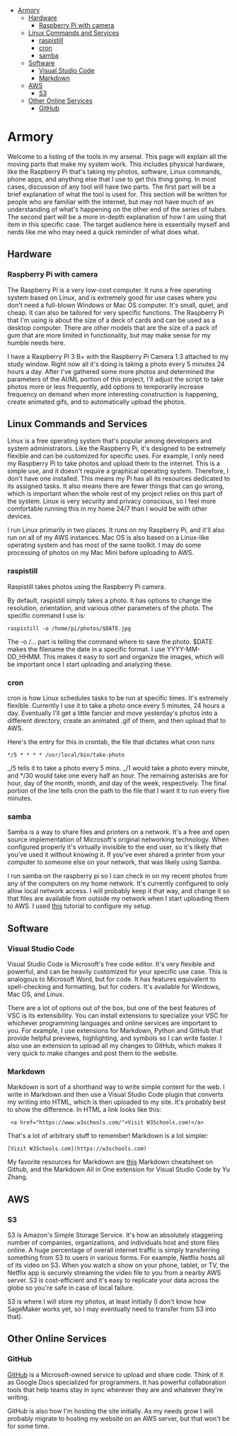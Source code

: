- [Armory](#armory)
  - [Hardware](#hardware)
    - [Raspberry Pi with camera](#raspberry-pi-with-camera)
  - [Linux Commands and Services](#linux-commands-and-services)
    - [raspistill](#raspistill)
    - [cron](#cron)
    - [samba](#samba)
  - [Software](#software)
    - [Visual Studio Code](#visual-studio-code)
    - [Markdown](#markdown)
  - [AWS](#aws)
    - [S3](#s3)
  - [Other Online Services](#other-online-services)
    - [GitHub](#github)

# Armory

Welcome to a listing of the tools in my arsenal. This page will explain all the moving parts that make my system work. This includes physical hardware, like the Raspberry Pi that's taking my photos, software, Linux commands, phone apps, and anything else that I use to get this thing going. In most cases, discussion of any tool will have two parts. The first part will be a brief explanation of what the tool is used for. This section will be written for people who are familiar with the internet, but may not have much of an understanding of what's happening on the other end of the series of tubes. The second part will be a more in-depth explanation of how I am using that item in this specific case. The target audience here is essentially myself and nerds like me who may need a quick reminder of what does what.

## Hardware

### Raspberry Pi with camera

The Raspberry Pi is a very low-cost computer. It runs a free operating system based on Linux, and is extremely good for use cases where you don't need a full-blown Windows or Mac OS computer. It's small, quiet, and cheap. It can also be tailored for very specific functions. The Raspberry Pi that I'm using is about the size of a deck of cards and can be used as a desktop computer. There are other models that are the size of a pack of gum that are more limited in functionality, but may make sense for my humble needs here.

I have a Raspberry Pi 3 B+ with the Raspberry Pi Camera 1.3 attached to my study window. Right now all it's doing is taking a photo every 5 minutes 24 hours a day. After I've gathered some more photos and determined the parameters of the AI/ML portion of this project, I'll adjust the script to take photos more or less frequently, add options to temporarily increase frequency on demand when more interesting construction is happening, create animated gifs, and to automatically upload the photos.

## Linux Commands and Services

Linux is a free operating system that's popular among developers and system administrators. Like the Raspberry Pi, it's designed to be extremely flexible and can be customized for specific uses. For example, I only need my Raspberry Pi to take photos and upload them to the internet. This is a simple use, and it doesn't require a graphical operating system. Therefore, I don't have one installed. This means my Pi has all its resources dedicated to its assigned tasks. It also means there are fewer things that can go wrong, which is important when the whole rest of my project relies on this part of the system. Linux is very security and privacy conscious, so I feel more comfortable running this in my home 24/7 than I would be with other devices.

I run Linux primarily in two places. It runs on my Raspberry Pi, and it'll also run on all of my AWS instances. Mac OS is also based on a Linux-like operating system and has most of the same toolkit. I may do some processing of photos on my Mac Mini before uploading to AWS.

### raspistill

Raspistill takes photos using the Raspberry Pi camera.

By default, raspistill simply takes a photo. It has options to change the resolution, orientation, and various other parameters of the photo.
The specific command I use is:

```
raspistill -o /home/pi/photos/$DATE.jpg
```

The -o /... part is telling the command where to save the photo.
$DATE makes the filename the date in a specific format. I use YYYY-MM-DD_HHMM. This makes it easy to sort and organize the images, which will be important once I start uploading and analyzing these.

### cron

cron is how Linux schedules tasks to be run at specific times. It's extremely flexible. Currently I use it to take a photo once every 5 minutes, 24 hours a day. Eventually I'll get a little fancier and move yesterday's photos into a different directory, create an animated .gif of them, and then upload that to AWS.

Here's the entry for this in crontab, the file that dictates what cron runs

```
*/5 * * * * /usr/local/bin/take-photo
```

_/5 tells it to take a photo every 5 mins. _/1 would take a photo every minute, and \*/30 would take one every half an hour.
The remaining asterisks are for hour, day of the month, month, and day of the week, respectively.
The final portion of the line tells cron the path to the file that I want it to run every five minutes.

### samba

Samba is a way to share files and printers on a network. It's a free and open source implementation of Microsoft's original networking technology. When configured properly it's virtually invisible to the end user, so it's likely that you've used it without knowing it. If you've ever shared a printer from your computer to someone else on your network, that was likely using Samba.

I run samba on the raspberry pi so I can check in on my recent photos from any of the computers on my home network. It's currently configured to only allow local network access. I will probably keep it that way, and change it so that files are available from outside my network when I start uploading them to AWS. I used [this](https://pimylifeup.com/raspberry-pi-samba/) tutorial to configure my setup.

## Software

### Visual Studio Code

Visual Studio Code is Microsoft's free code editor. It's very flexible and powerful, and can be heavily customized for your specific use case. This is analogous to Microsoft Word, but for code. It has features equivalent to spell-checking and formatting, but for coders. It's available for Windows, Mac OS, and Linux.

There are a lot of options out of the box, but one of the best features of VSC is its extensibility. You can install extensions to specialize your VSC for whichever programming languages and online services are important to you. For example, I use extensions for Markdown, Python and GitHub that provide helpful previews, highlighting, and symbols so I can write faster. I also use an extension to upload all my changes to GitHub, which makes it very quick to make changes and post them to the website.

### Markdown

Markdown is sort of a shorthand way to write simple content for the web. I write in Markdown and then use a Visual Studio Code plugin that converts my writing into HTML, which is then uploaded to my site. It's probably best to show the difference. In HTML a link looks like this:
```
 <a href="https://www.w3schools.com/">Visit W3Schools.com!</a>
 ```
 That's a lot of arbitrary stuff to remember! Markdown is a lot simpler:
 ```
 [Visit W3Schools.com](https://w3schools.com)
 ```

My favorite resources for Markdown are [this](https://github.com/adam-p/markdown-here/wiki/Markdown-Cheatsheet) Markdown cheatsheet on Github, and the Markdown All in One extension for Visual Studio Code by Yu Zhang.

## AWS

### S3

S3 is Amazon's Simple Storage Service. It's how an absolutely staggering number of companies, organizations, and individuals host and store files online. A huge percentage of overall internet traffic is simply transferring something from S3 to users in various forms. For example, Netflix hosts all of its video on S3. When you watch a show on your phone, tablet, or TV, the Netflix app is securely streaming the video file to you from a nearby AWS server. S3 is cost-efficient and it's easy to replicate your data across the globe so you're safe in case of local failure.

S3 is where I will store my photos, at least initially (I don't know how SageMaker works yet, so I may eventually need to transfer from S3 into that).

## Other Online Services

### GitHub

[GitHub](https://github.com/) is a Microsoft-owned service to upload and share code. Think of it as Google Docs specialized for programmers. It has powerful collaboration tools that help teams stay in sync wherever they are and whatever they're writing.

GitHub is also how I'm hosting the site initially. As my needs grow I will probably migrate to hosting my website on an AWS server, but that won't be for some time.
